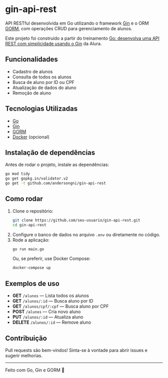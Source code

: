 # gin-api-rest

API RESTful desenvolvida em Go utilizando o framework [Gin](https://gin-gonic.com/) e o ORM [GORM](https://gorm.io/), com operações CRUD para gerenciamento de alunos.

Este projeto foi construído a partir do treinamento [Go: desenvolva uma API REST com simplicidade usando o Gin](https://cursos.alura.com.br/course/go-gin-api-rest-simplicidade) da Alura.

## Funcionalidades

- Cadastro de alunos
- Consulta de todos os alunos
- Busca de aluno por ID ou CPF
- Atualização de dados do aluno
- Remoção de aluno

## Tecnologias Utilizadas

- [Go](https://golang.org/)
- [Gin](https://gin-gonic.com/)
- [GORM](https://gorm.io/)
- [Docker](https://www.docker.com/) (opcional)

## Instalação de dependências

Antes de rodar o projeto, instale as dependências:

```sh
go mod tidy
go get gopkg.in/validator.v2
go get -t github.com/andersongni/gin-api-rest
```

## Como rodar

1. Clone o repositório:
   ```sh
   git clone https://github.com/seu-usuario/gin-api-rest.git
   cd gin-api-rest
   ```
2. Configure o banco de dados no arquivo `.env` ou diretamente no código.
3. Rode a aplicação:
   ```sh
   go run main.go
   ```
   Ou, se preferir, use Docker Compose:
   ```sh
   docker-compose up
   ```

## Exemplos de uso

- **GET** `/alunos` — Lista todos os alunos
- **GET** `/alunos/:id` — Busca aluno por ID
- **GET** `/alunos/cpf/:cpf` — Busca aluno por CPF
- **POST** `/alunos` — Cria novo aluno
- **PUT** `/alunos/:id` — Atualiza aluno
- **DELETE** `/alunos/:id` — Remove aluno

## Contribuição

Pull requests são bem-vindos! Sinta-se à vontade para abrir issues e sugerir melhorias.

---

Feito com Go, Gin e GORM 🚀

